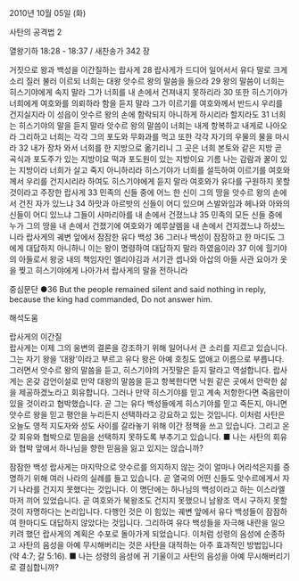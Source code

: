 2010년 10월 05일 (화)

사탄의 공격법 2



열왕기하 18:28 - 18:37 / 새찬송가 342 장


거짓으로 왕과 백성을 이간질하는 랍사게
28 랍사게가 드디어 일어서서 유다 말로 크게 소리 질러 불러 이르되 너희는 대왕 앗수르 왕의 말씀을 들으라 29 왕의 말씀이 너희는 히스기야에게 속지 말라 그가 너희를 내 손에서 건져내지 못하리라 30 또한 히스기야가 너희에게 여호와를 의뢰하라 함을 듣지 말라 그가 이르기를 여호와께서 반드시 우리를 건지실지라 이 성읍이 앗수르 왕의 손에 함락되지 아니하게 하시리라 할지라도 31 너희는 히스기야의 말을 듣지 말라 앗수르 왕의 말씀이 너희는 내게 항복하고 내게로 나아오라 그리하고 너희는 각각 그의 포도와 무화과를 먹고 또한 각각 자기의 우물의 물을 마시라 32 내가 장차 와서 너희를 한 지방으로 옮기리니 그 곳은 너희 본토와 같은 지방 곧 곡식과 포도주가 있는 지방이요 떡과 포도원이 있는 지방이요 기름 나는 감람과 꿀이 있는 지방이라 너희가 살고 죽지 아니하리라 히스기야가 너희를 설득하여 이르기를 여호와께서 우리를 건지시리라 하여도 히스기야에게 듣지 말라 
여호와가 유다를 구원하지 못할 것이라고 주장한 랍사게
33 민족의 신들 중에 어느 한 신이 그의 땅을 앗수르 왕의 손에서 건진 자가 있느냐 34 하맛과 아르밧의 신들이 어디 있으며 스발와임과 헤나와 아와의 신들이 어디 있느냐 그들이 사마리아를 내 손에서 건졌느냐 35 민족의 모든 신들 중에 누가 그의 땅을 내 손에서 건졌기에 여호와가 예루살렘을 내 손에서 건지겠느냐 하셨느니라 
랍사게의 궤변 앞에서 잠잠한 유다 백성
36 그러나 백성이 잠잠하고 한 마디도 그에게 대답하지 아니하니 이는 왕이 명령하여 대답하지 말라 하였음이라 37 이에 힐기야의 아들로서 왕궁 내의 책임자인 엘리야김과 서기관 셉나와 아삽의 아들 사관 요아가 옷을 찢고 히스기야에게 나아가서 랍사게의 말을 전하니라

중심문단 ●36 But the people remained silent and said nothing in reply, because the king had commanded, Do not answer him.

해석도움





랍사게의 이간질  
랍사게는 이제 그의 웅변의 결론을 강조하기 위해 일어나서 큰 소리를 지르고 있습니다. 그는 자기 왕을 ‘대왕’이라고 부르고 유다 왕은 아예 호칭도 없애고 이름으로 부릅니다. 그러면서 앗수르 왕의 말씀을 듣고, 히스기야의 거짓말은 듣지 말라고 역설합니다. 랍사게는 온갖 감언이설로 만약 대왕의 말씀을 듣고 항복한다면 낙원 같은 곳에서 안락한 삶을 제공하겠노라고 회유합니다. 그러나 만약 히스기야를 믿고 계속 저항한다면 죽음만이 있을 것이라고 협박했습니다. 곧 그는 유다 백성들에게 히스기야를 믿고 죽든지, 아니면 앗수르 왕을 믿고 평안을 누리든지 선택하라고 강요하고 있는 것입니다. 이처럼 사탄은 오늘도 영적 지도자와 성도 사이를 갈라놓기 위해 이간 정책을 쓰고 있습니다. 그리고 온갖 회유와 협박으로 믿음을 선택하지 못하도록 부추기고 있습니다. 
■ 나는 사탄의 회유와 협박 앞에서 하나님을 향한 믿음을 잃고 있지는 않습니까?

잠잠한 백성 
랍사게는 마지막으로 앗수르를 의지하지 않는 것이 얼마나 어리석은지를 증명하기 위해 여러 나라의 실례를 들고 있습니다. 곧 열국의 어떤 신들도 앗수르에게서 자기 나라를 건지지 못했다는 것입니다. 이 명단에는 하나님의 백성이라고 하는 이스라엘마저 끼어 있었습니다. 곧 여호와가 북왕조도 건지지 못했으니 남왕조 역시 구하지 못할 것이 자명하다는 논리입니다. 다행인 것은 이 힘있는 궤변 앞에서 유다 백성들이 잠잠하여 한마디도 대답하지 않았다는 것입니다. 그리하여 유다 백성들을 자극해 내란을 일으키려 했던 랍사게의 계획은 수포로 돌아가게 되었습니다. 이처럼 성령의 음성에 순종하고 사탄의 음성을 아예 무시해버리는 것은 사탄을 대적하는 아주 효과적인 방법입니다(약 4:7; 갈 5:16).
■ 나는 성령의 음성에 귀 기울이고 사탄의 음성을 아예 무시해버리기로 결심합니까?